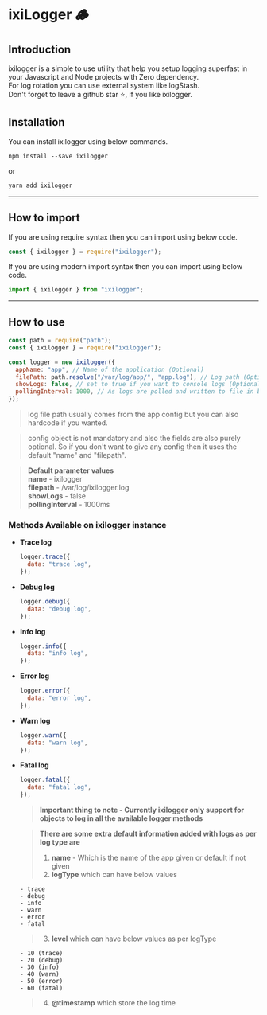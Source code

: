# ixiLogger 🪵

## Introduction

ixilogger is a simple to use utility that help you setup logging superfast in your Javascript and Node projects with Zero dependency.<br/>
For log rotation you can use external system like logStash.<br/>
Don't forget to leave a github star ⭐, if you like ixilogger.

## Installation

You can install ixilogger using below commands.

```
npm install --save ixilogger
```

or

```javascript
yarn add ixilogger
```

---

## How to import

If you are using require syntax then you can import using below code.

```javascript
const { ixilogger } = require("ixilogger");
```

If you are using modern import syntax then you can import using below code.

```javascript
import { ixilogger } from "ixilogger";
```

---

## How to use

```javascript
const path = require("path");
const { ixilogger } = require("ixilogger");

const logger = new ixilogger({
  appName: "app", // Name of the application (Optional)
  filePath: path.resolve("/var/log/app/", "app.log"), // Log path (Optional),
  showLogs: false, // set to true if you want to console logs (Optional)
  pollingInterval: 1000, // As logs are polled and written to file in batches, Using this you can set the polling interval in ms (Optional)
});
```

> log file path usually comes from the app config but you can also hardcode if you wanted.

> config object is not mandatory and also the fields are also purely optional. So if you don't want to give any config then it uses the default "name" and "filepath".

> **Default parameter values** <br/> **name** - ixilogger <br/> **filepath** - /var/log/ixilogger.log <br/> **showLogs** - false <br/> **pollingInterval** - 1000ms

### Methods Available on ixilogger instance

- **Trace log**
  ```javascript
  logger.trace({
    data: "trace log",
  });
  ```
- **Debug log**
  ```javascript
  logger.debug({
    data: "debug log",
  });
  ```
- **Info log**
  ```javascript
  logger.info({
    data: "info log",
  });
  ```
- **Error log**
  ```javascript
  logger.error({
    data: "error log",
  });
  ```
- **Warn log**
  ```javascript
  logger.warn({
    data: "warn log",
  });
  ```
- **Fatal log**

  ```javascript
  logger.fatal({
    data: "fatal log",
  });
  ```

  > **Important thing to note - Currently ixilogger only support for objects to log in all the available logger methods**

  > **There are some extra default information added with logs as per log type are** <br/>
  >
  > 1. **name** - Which is the name of the app given or default if not given <br/>
  > 2. **logType** which can have below values<br/>

      - trace
      - debug
      - info
      - warn
      - error
      - fatal

  > 3. **level** which can have below values as per logType<br/>

      - 10 (trace)
      - 20 (debug)
      - 30 (info)
      - 40 (warn)
      - 50 (error)
      - 60 (fatal)

  > 4. **@timestamp** which store the log time
